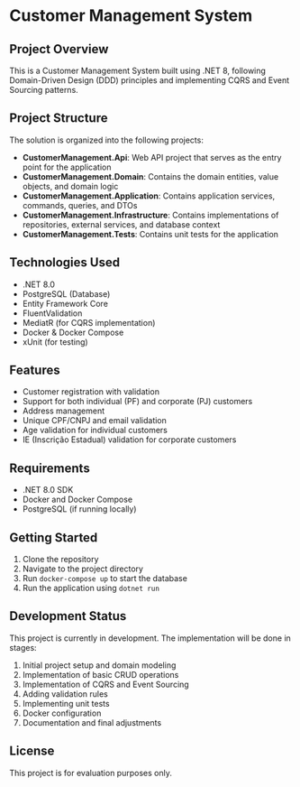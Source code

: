 # Customer Management System

## Project Overview
This is a Customer Management System built using .NET 8, following Domain-Driven Design (DDD) principles and implementing CQRS and Event Sourcing patterns.

## Project Structure
The solution is organized into the following projects:

- **CustomerManagement.Api**: Web API project that serves as the entry point for the application
- **CustomerManagement.Domain**: Contains the domain entities, value objects, and domain logic
- **CustomerManagement.Application**: Contains application services, commands, queries, and DTOs
- **CustomerManagement.Infrastructure**: Contains implementations of repositories, external services, and database context
- **CustomerManagement.Tests**: Contains unit tests for the application

## Technologies Used
- .NET 8.0
- PostgreSQL (Database)
- Entity Framework Core
- FluentValidation
- MediatR (for CQRS implementation)
- Docker & Docker Compose
- xUnit (for testing)

## Features
- Customer registration with validation
- Support for both individual (PF) and corporate (PJ) customers
- Address management
- Unique CPF/CNPJ and email validation
- Age validation for individual customers
- IE (Inscrição Estadual) validation for corporate customers

## Requirements
- .NET 8.0 SDK
- Docker and Docker Compose
- PostgreSQL (if running locally)

## Getting Started
1. Clone the repository
2. Navigate to the project directory
3. Run `docker-compose up` to start the database
4. Run the application using `dotnet run`

## Development Status
This project is currently in development. The implementation will be done in stages:

1. Initial project setup and domain modeling
2. Implementation of basic CRUD operations
3. Implementation of CQRS and Event Sourcing
4. Adding validation rules
5. Implementing unit tests
6. Docker configuration
7. Documentation and final adjustments

## License
This project is for evaluation purposes only. 